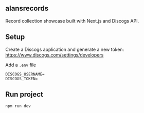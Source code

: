 ## alansrecords

Record collection showcase built with Next.js and Discogs API.

## Setup

Create a Discogs application and generate a new token: https://www.discogs.com/settings/developers

Add a `.env` file

```
DISCOGS_USERNAME=
DISCOGS_TOKEN=
```

## Run project

```bash
npm run dev
```
